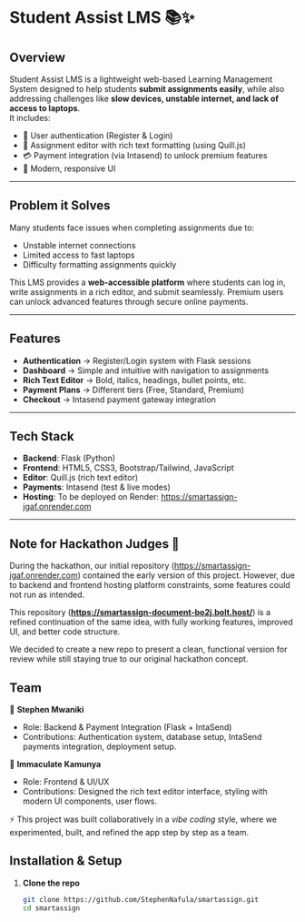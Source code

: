 # Student Assist LMS 📚✨

## Overview
Student Assist LMS is a lightweight web-based Learning Management System designed to help students **submit assignments easily**, while also addressing challenges like **slow devices, unstable internet, and lack of access to laptops**.  
It includes:
- 🔐 User authentication (Register & Login)  
- 📝 Assignment editor with rich text formatting (using Quill.js)  
- 💳 Payment integration (via Intasend) to unlock premium features  
- 🎨 Modern, responsive UI  

---

## Problem it Solves
Many students face issues when completing assignments due to:
- Unstable internet connections  
- Limited access to fast laptops  
- Difficulty formatting assignments quickly  

This LMS provides a **web-accessible platform** where students can log in, write assignments in a rich editor, and submit seamlessly. Premium users can unlock advanced features through secure online payments.  

---

## Features
- **Authentication** → Register/Login system with Flask sessions  
- **Dashboard** → Simple and intuitive with navigation to assignments  
- **Rich Text Editor** → Bold, italics, headings, bullet points, etc.  
- **Payment Plans** → Different tiers (Free, Standard, Premium)  
- **Checkout** → Intasend payment gateway integration  

---

## Tech Stack
- **Backend**: Flask (Python)  
- **Frontend**: HTML5, CSS3, Bootstrap/Tailwind, JavaScript  
- **Editor**: Quill.js (rich text editor)  
- **Payments**: Intasend (test & live modes)  
- **Hosting**: To be deployed on Render: https://smartassign-jgaf.onrender.com

---
## Note for Hackathon Judges 🚀

During the hackathon, our initial repository (https://smartassign-jgaf.onrender.com) contained the early version of this project. However, due to backend and frontend hosting platform constraints, some features could not run as intended.  

This repository (**https://smartassign-document-bo2j.bolt.host/**) is a refined continuation of the same idea, with fully working features, improved UI, and better code structure.  

We decided to create a new repo to present a clean, functional version for review while still staying true to our original hackathon concept.

## Team

👤 **Stephen Mwaniki**  
- Role: Backend & Payment Integration (Flask + IntaSend)  
- Contributions: Authentication system, database setup, IntaSend payments integration, deployment setup.  

👤 **Immaculate Kamunya**  
- Role: Frontend & UI/UX  
- Contributions: Designed the rich text editor interface, styling with modern UI components, user flows.  

⚡ This project was built collaboratively in a *vibe coding* style, where we experimented, built, and refined the app step by step as a team.



## Installation & Setup

1. **Clone the repo**
   ```bash
   git clone https://github.com/StephenNafula/smartassign.git
   cd smartassign
